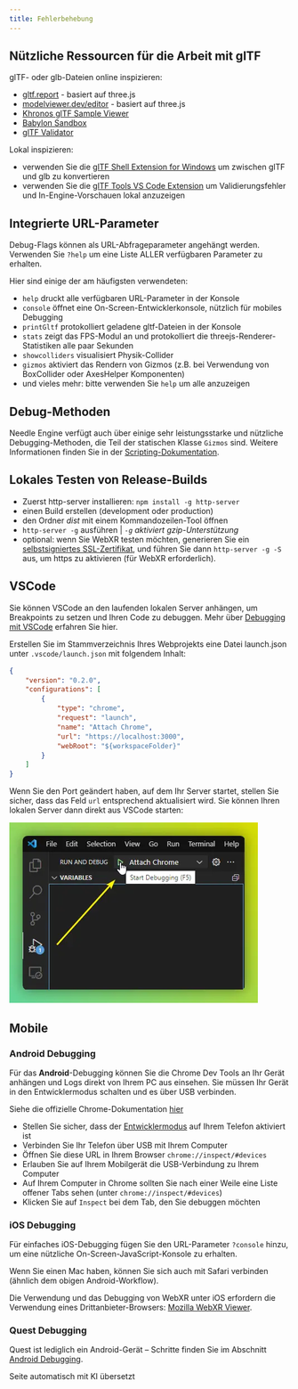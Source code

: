 ```yaml
---
title: Fehlerbehebung
---
```


## Nützliche Ressourcen für die Arbeit mit glTF

glTF- oder glb-Dateien online inspizieren:
- [gltf.report](https://gltf.report/) - basiert auf three.js
- [modelviewer.dev/editor](https://modelviewer.dev/editor) - basiert auf three.js
- [Khronos glTF Sample Viewer](https://github.khronos.org/glTF-Sample-Viewer-Release/)
- [Babylon Sandbox](https://sandbox.babylonjs.com/)
- [glTF Validator](https://github.khronos.org/glTF-Validator/)

Lokal inspizieren:
- verwenden Sie die [glTF Shell Extension for Windows](https://apps.microsoft.com/store/detail/gltf-shell-extensions/9NPGVJ9N57MV?hl=en-us&gl=US) um zwischen glTF und glb zu konvertieren
- verwenden Sie die [glTF Tools VS Code Extension](https://marketplace.visualstudio.com/items?itemName=cesium.gltf-vscode) um Validierungsfehler und In-Engine-Vorschauen lokal anzuzeigen

## Integrierte URL-Parameter

Debug-Flags können als URL-Abfrageparameter angehängt werden.
Verwenden Sie ``?help`` um eine Liste ALLER verfügbaren Parameter zu erhalten.

Hier sind einige der am häufigsten verwendeten:

- ``help`` druckt alle verfügbaren URL-Parameter in der Konsole
- ``console`` öffnet eine On-Screen-Entwicklerkonsole, nützlich für mobiles Debugging
- ``printGltf`` protokolliert geladene gltf-Dateien in der Konsole
- ``stats`` zeigt das FPS-Modul an und protokolliert die threejs-Renderer-Statistiken alle paar Sekunden
- ``showcolliders`` visualisiert Physik-Collider
- ``gizmos`` aktiviert das Rendern von Gizmos (z.B. bei Verwendung von BoxCollider oder AxesHelper Komponenten)
- und vieles mehr: bitte verwenden Sie ``help`` um alle anzuzeigen

## Debug-Methoden

Needle Engine verfügt auch über einige sehr leistungsstarke und nützliche Debugging-Methoden, die Teil der statischen Klasse `Gizmos` sind. Weitere Informationen finden Sie in der [Scripting-Dokumentation](./scripting.md#gizmos).

## Lokales Testen von Release-Builds
- Zuerst http-server installieren: `npm install -g http-server`
- einen Build erstellen (development oder production)
- den Ordner *dist* mit einem Kommandozeilen-Tool öffnen
- `http-server -g` ausführen | *`-g` aktiviert gzip-Unterstützung*
- optional: wenn Sie WebXR testen möchten, generieren Sie ein [selbstsigniertes SSL-Zertifikat](https://stackoverflow.com/a/35231213), und führen Sie dann `http-server -g -S` aus, um https zu aktivieren (für WebXR erforderlich).

## VSCode

Sie können VSCode an den laufenden lokalen Server anhängen, um Breakpoints zu setzen und Ihren Code zu debuggen. Mehr über [Debugging mit VSCode](https://code.visualstudio.com/docs/editor/debugging) erfahren Sie hier.

Erstellen Sie im Stammverzeichnis Ihres Webprojekts eine Datei launch.json unter `.vscode/launch.json` mit folgendem Inhalt:
```json
{
    "version": "0.2.0",
    "configurations": [
        {
            "type": "chrome",
            "request": "launch",
            "name": "Attach Chrome",
            "url": "https://localhost:3000",
            "webRoot": "${workspaceFolder}"
        }
    ]
}
```

Wenn Sie den Port geändert haben, auf dem Ihr Server startet, stellen Sie sicher, dass das Feld `url` entsprechend aktualisiert wird.
Sie können Ihren lokalen Server dann direkt aus VSCode starten:

![](/debugging/vscode-start-debugging.webp)

## Mobile

### Android Debugging

Für das **Android**-Debugging können Sie die Chrome Dev Tools an Ihr Gerät anhängen und Logs direkt von Ihrem PC aus einsehen. Sie müssen Ihr Gerät in den Entwicklermodus schalten und es über USB verbinden.

Siehe die offizielle Chrome-Dokumentation [hier](https://developer.chrome.com/docs/devtools/remote-debugging/)
- Stellen Sie sicher, dass der [Entwicklermodus](https://developer.android.com/studio/debug/dev-options) auf Ihrem Telefon aktiviert ist
- Verbinden Sie Ihr Telefon über USB mit Ihrem Computer
- Öffnen Sie diese URL in Ihrem Browser ``chrome://inspect/#devices``
- Erlauben Sie auf Ihrem Mobilgerät die USB-Verbindung zu Ihrem Computer
- Auf Ihrem Computer in Chrome sollten Sie nach einer Weile eine Liste offener Tabs sehen (unter ``chrome://inspect/#devices``)
- Klicken Sie auf ``Inspect`` bei dem Tab, den Sie debuggen möchten

### iOS Debugging

Für einfaches iOS-Debugging fügen Sie den URL-Parameter ``?console`` hinzu, um eine nützliche On-Screen-JavaScript-Konsole zu erhalten.

Wenn Sie einen Mac haben, können Sie sich auch mit Safari verbinden (ähnlich dem obigen Android-Workflow).

Die Verwendung und das Debugging von WebXR unter iOS erfordern die Verwendung eines Drittanbieter-Browsers: [Mozilla WebXR Viewer](https://labs.mozilla.org/projects/webxr-viewer/).

### Quest Debugging

Quest ist lediglich ein Android-Gerät – Schritte finden Sie im Abschnitt [Android Debugging](#android-debugging).


Seite automatisch mit KI übersetzt